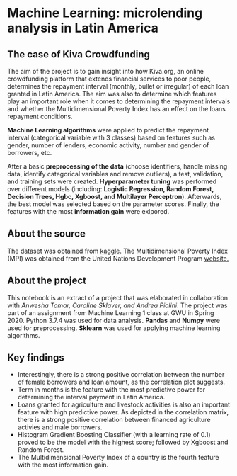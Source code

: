 # Machine Learning: microlending analysis in Latin America
## The case of Kiva Crowdfunding

The aim of the project is to gain insight into how Kiva.org, an online crowdfunding platform that extends financial services 
to poor people, determines the repayment interval (monthly, bullet or irregular) of each loan granted in Latin America. The
aim was also to determine which features play an important role when it comes to determining the repayment intervals and whether
the Multidimensional Poverty Index has an effect on the loans repayment conditions. 

**Machine Learning algorithms** were applied to predict the repayment interval (categorical variable with 3 classes) 
based on features such as gender, number of lenders, economic activity, number and gender of borrowers, etc.

After a basic **preprocessing of the data** (choose identifiers, handle missing data, identify categorical variables and 
remove outliers), a test, validation, and training sets were created. **Hyperparameter tuning** was performed over different 
models (including: **Logistic Regression, Random Forest, Decision Trees, Hgbc, Xgboost, and Multilayer Perceptron**). 
Afterwards, the best model was selected based on the parameter scores. Finally, the features with the most **information gain** 
were exlpored.

## About the source

The dataset was obtained from [kaggle](https://www.kaggle.com/ishaanmalhi/kiva-org-microlending-analysis-and-prediction).
The Multidimensional Poverty Index (MPI) was obtained from the United Nations Development Program [website.](http://hdr.undp.org/en/2018-MPI)

## About the project

This notebook is an extract of a project that was elaborated in collaboration with _Anwesha Tomar, Caroline Sklaver, and Andrea Piolini_. The project was part of an assignment from Machine Learning 1 class at GWU in Spring 2020. Python 3.7.4 was used for data analysis. **Pandas** and **Numpy** were used for preprocessing. **Sklearn** was used for applying machine learning algorithms.

## Key findings

- Interestingly, there is a strong positive correlation between the number of female borrowers and loan amount, as the correlation plot suggests.
- Term in months is the feature with the most predictive power for determining the interval payment in Latin America. 
- Loans granted for agriculture and livestock activities is also an important feature with high predictive power. As depicted in the correlation matrix, there is a strong positive correlation between financed agriculture activies and male borrowers.
- Histogram Gradient Boosting Classifier (with a learning rate of 0.1) proved to be the model with the highest score; followed by Xgboost and Random Forest.
- The Multidimensional Poverty Index of a country is the fourth feature with the most information gain.
